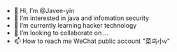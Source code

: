 - 👋 Hi, I’m @Javee-yin
- 👀 I’m interested in java and infomation security
- 🌱 I’m currently learning hacker technology
- 💞️ I’m looking to collaborate on ...
- 📫 How to reach me WeChat public account "菜鸟小v"

<!---
Javee-yin/Javee-yin is a ✨ special ✨ repository because its `README.md` (this file) appears on your GitHub profile.
You can click the Preview link to take a look at your changes.
--->
